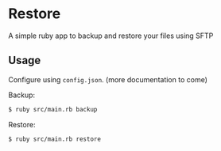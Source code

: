 # Restore

A simple ruby app to backup and restore your files using SFTP

## Usage

Configure using `config.json`. (more documentation to come)

Backup:
```sh
$ ruby src/main.rb backup
```

Restore:
```sh
$ ruby src/main.rb restore
```
